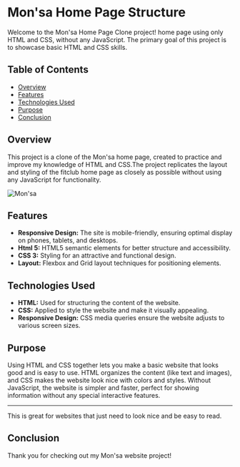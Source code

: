 # Mon'sa Home Page Structure

Welcome to the Mon'sa Home Page Clone project! home page using only HTML and CSS, without any JavaScript. The primary goal of this project is to showcase basic HTML and CSS skills.


## Table of Contents
- [Overview](#overview)
- [Features](#Features)
- [Technologies Used](#technologiesused)
- [Purpose](#Purpose)
- [Conclusion](#Conclusion)

## Overview
This project is a clone of the Mon'sa home page, created to practice and improve my knowledge of HTML and CSS.The project replicates the layout and styling of the fitclub home page as closely as possible without using any JavaScript for functionality.

![Mon'sa](https://github.com/user-attachments/assets/d0e5f122-f396-4323-9673-0ac941d2cdd6)


## Features

- **Responsive Design:** The site is mobile-friendly, ensuring optimal display on phones, tablets, and desktops.
- **Html 5:**  HTML5 semantic elements for better structure and accessibility.
- **CSS 3:** Styling for an attractive and functional design.
- **Layout:** Flexbox and Grid layout techniques for positioning elements.

## Technologies Used

- **HTML:** Used for structuring the content of the website.
- **CSS:** Applied to style the website and make it visually appealing.
- **Responsive Design:** CSS media queries ensure the website adjusts to various screen sizes.

## Purpose

Using HTML and CSS together lets you make a basic website that looks good and is easy to use. HTML organizes the content (like text and images), and CSS makes the website look nice with colors and styles. Without JavaScript, the website is simpler and faster, perfect for showing information without any special interactive features.

---

This is great for websites that just need to look nice and be easy to read.

## Conclusion

Thank you for checking out my  Mon'sa website project!
